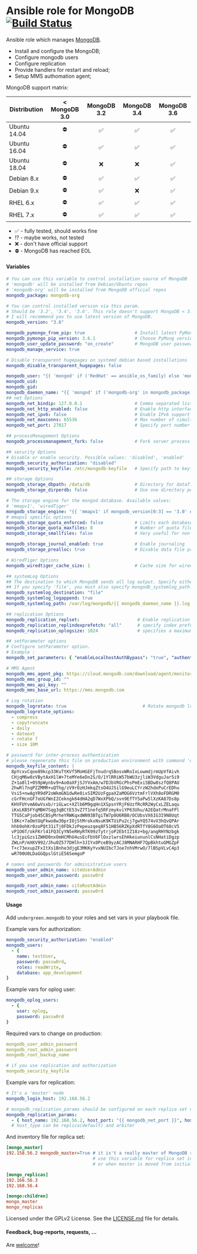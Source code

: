 Ansible role for MongoDB [![Build Status](https://travis-ci.org/UnderGreen/ansible-role-mongodb.svg?branch=master)](https://travis-ci.org/UnderGreen/ansible-role-mongodb)
============
Ansible role which manages [MongoDB](http://www.mongodb.org/).

* Install and configure the MongoDB;
* Configure mongodb users
* Configure replication
* Provide handlers for restart and reload;
* Setup MMS authomation agent;

MongoDB support matrix:

| Distribution | < MongoDB 3.0 | MongoDB 3.2 | MongoDB 3.4 | MongoDB 3.6 |
| ------------ |:-------------:|:-----------:|:-----------:|:-----------:|
| Ubuntu 14.04 | :no_entry: | :white_check_mark:| :white_check_mark:| :white_check_mark:|
| Ubuntu 16.04 | :no_entry: | :white_check_mark:| :white_check_mark:| :white_check_mark:|
| Ubuntu 18.04 | :no_entry: | :x:| :x:| :white_check_mark:|
| Debian 8.x | :no_entry: | :white_check_mark:| :white_check_mark:| :white_check_mark:|
| Debian 9.x | :no_entry: | :white_check_mark:| :x:| :white_check_mark:|
| RHEL 6.x | :no_entry: | :white_check_mark: | :white_check_mark: | :white_check_mark:|
| RHEL 7.x | :no_entry: | :white_check_mark: | :white_check_mark: | :white_check_mark:|

- :white_check_mark: - fully tested, should works fine
- :interrobang: - maybe works, not tested
- :x: - don't have official support
- :no_entry: - MongoDB has reached EOL

#### Variables

```yaml
# You can use this variable to control installation source of MongoDB
# 'mongodb' will be installed from Debian/Ubuntu repos
# 'mongodb-org' will be installed from MongoDB official repos
mongodb_package: mongodb-org

# You can control installed version via this param.
# Should be '3.2', '3.4', '3.6'. This role doesn't support MongoDB < 3.2.
# I will recommend you to use latest version of MongoDB.
mongodb_version: "3.6"

mongodb_pymongo_from_pip: true                   # Install latest PyMongo via PIP or package manager
mongodb_pymongo_pip_version: 3.6.1               # Choose PyMong version to install from pip. If not set use latest
mongodb_user_update_password: "on_create"        # MongoDB user password update default policy
mongodb_manage_service: true

# Disable transparent hugepages on systemd debian based installations
mongodb_disable_transparent_hugepages: false

mongodb_user: "{{ 'mongod' if ('RedHat' == ansible_os_family) else 'mongodb' }}"
mongodb_uid:
mongodb_gid:
mongodb_daemon_name: "{{ 'mongod' if ('mongodb-org' in mongodb_package) else 'mongodb' }}"
## net Options
mongodb_net_bindip: 127.0.0.1                    # Comma separated list of ip addresses to listen on
mongodb_net_http_enabled: false                  # Enable http interface
mongodb_net_ipv6: false                          # Enable IPv6 support (disabled by default)
mongodb_net_maxconns: 65536                      # Max number of simultaneous connections
mongodb_net_port: 27017                          # Specify port number

## processManagement Options
mongodb_processmanagement_fork: false            # Fork server process

## security Options
# Disable or enable security. Possible values: 'disabled', 'enabled'
mongodb_security_authorization: "disabled"
mongodb_security_keyfile: /etc/mongodb-keyfile   # Specify path to keyfile with password for inter-process authentication

## storage Options
mongodb_storage_dbpath: /data/db                 # Directory for datafiles
mongodb_storage_dirperdb: false                  # Use one directory per DB

# The storage engine for the mongod database. Available values:
# 'mmapv1', 'wiredTiger'
mongodb_storage_engine: "{{ 'mmapv1' if mongodb_version[0:3] == '3.0' else 'wiredTiger' }}"
# mmapv1 specific options
mongodb_storage_quota_enforced: false            # Limits each database to a certain number of files
mongodb_storage_quota_maxfiles: 8                # Number of quota files per DB
mongodb_storage_smallfiles: false                # Very useful for non-data nodes

mongodb_storage_journal_enabled: true            # Enable journaling
mongodb_storage_prealloc: true                   # Disable data file preallocation

# WiredTiger Options
mongodb_wiredtiger_cache_size: 1                 # Cache size for wiredTiger in GB

## systemLog Options
## The destination to which MongoDB sends all log output. Specify either 'file' or 'syslog'.
## If you specify 'file', you must also specify mongodb_systemlog_path.
mongodb_systemlog_destination: "file"
mongodb_systemlog_logappend: true                                        # Append to logpath instead of over-writing
mongodb_systemlog_path: /var/log/mongodb/{{ mongodb_daemon_name }}.log   # Log file to send write to instead of stdout

## replication Options
mongodb_replication_replset:                      # Enable replication <setname>[/<optionalseedhostlist>]
mongodb_replication_replindexprefetch: "all"      # specify index prefetching behavior (if secondary) [none|_id_only|all]
mongodb_replication_oplogsize: 1024               # specifies a maximum size in megabytes for the replication operation log

## setParameter options
# Configure setParameter option.
# Example :
mongodb_set_parameters: { "enableLocalhostAuthBypass": "true", "authenticationMechanisms": "SCRAM-SHA-1,MONGODB-CR" }

# MMS Agent
mongodb_mms_agent_pkg: https://cloud.mongodb.com/download/agent/monitoring/mongodb-mms-monitoring-agent_7.2.0.488-1_amd64.ubuntu1604.deb
mongodb_mms_group_id: ""
mongodb_mms_api_key: ""
mongodb_mms_base_url: https://mms.mongodb.com

# Log rotation
mongodb_logrotate: true                             # Rotate mongodb logs.
mongodb_logrotate_options:
  - compress
  - copytruncate
  - daily
  - dateext
  - rotate 7
  - size 10M

# password for inter-process authentication
# please regenerate this file on production environment with command 'openssl rand -base64 741'
mongodb_keyfile_content: |
  8pYcxvCqoe89kcp33KuTtKVf5MoHGEFjTnudrq5BosvWRoIxLowmdjrmUpVfAivh
  CHjqM6w0zVBytAxH1lW+7teMYe6eDn2S/O/1YlRRiW57bWU3zjliW3VdguJar5i9
  Z+1a8lI+0S9pWynbv9+Ao0aXFjSJYVxAm/w7DJbVRGcPhsPmExiSBDw8szfQ8PAU
  2hwRl7nqPZZMMR+uQThg/zV9rOzHJmkqZtsO4UJSilG9euLCYrzW2hdoPuCrEDhu
  Vsi5+nwAgYR9dP2oWkmGN1dwRe0ixSIM2UzFgpaXZaMOG6VztmFrlVXh8oFDRGM0
  cGrFHcnGF7oUGfWnI2Cekngk64dHA2qD7WxXPbQ/svn9EfTY5aPw5lXzKA87Ds8p
  KHVFUYvmA6wVsxb/riGLwc+XZlb6M9gqHn1XSpsnYRjF6UzfRcRR2WyCxLZELaqu
  iKxLKB5FYqMBH7Sqg3qBCtE53vZ7T1nefq5RFzmykviYP63Uhu/A2EQatrMnaFPl
  TTG5CaPjob45CBSyMrheYRWKqxdWN93BTgiTW7p0U6RB0/OCUbsVX6IG3I9N8Uqt
  l8Kc+7aOmtUqFkwo8w30prIOjStMrokxNsuK9KTUiPu2cj7gwYQ574vV3hQvQPAr
  hhb9ohKr0zoPQt31iTj0FDkJzPepeuzqeq8F51HB56RZKpXdRTfY8G6OaOT68cV5
  vP1O6T/okFKrl41FQ3CyYN5eRHyRTK99zTytrjoP2EbtIZ18z+bg/angRHYNzbgk
  lc3jpiGzs1ZWHD0nxOmHCMhU4usEcFbV6FlOxzlwrsEhHkeiununlCsNHatiDgzp
  ZWLnP/mXKV992/Jhu0Z577DHlh+3JIYx0PceB9yzACJ8MNARHF7QpBkhtuGMGZpF
  T+c73exupZFxItXs1Bnhe3djgE3MKKyYvxNUIbcTJoe7nhVMrwO/7lBSpVLvC4p3
  wR700U0LDaGGQpslGtiE56SemgoP

# names and passwords for administrative users
mongodb_user_admin_name: siteUserAdmin
mongodb_user_admin_password: passw0rd

mongodb_root_admin_name: siteRootAdmin
mongodb_root_admin_password: passw0rd
```

#### Usage

Add `undergreen.mongodb` to your roles and set vars in your playbook file.

Example vars for authorization:
```yaml
mongodb_security_authorization: "enabled"
mongodb_users:
  - {
    name: testUser,
    password: passw0rd,
    roles: readWrite,
    database: app_development
}
```
Example vars for oplog user:
```yaml
mongodb_oplog_users:
  - {
    user: oplog,
    password: passw0rd
}
```
Required vars to change on production:
```yaml
mongodb_user_admin_password
mongodb_root_admin_password
mongodb_root_backup_name

# if you use replication and authorization
mongodb_security_keyfile
```
Example vars for replication:
```yaml
# It's a 'master' node
mongodb_login_host: 192.168.56.2

# mongodb_replication_params should be configured on each replica set node
mongodb_replication_params:
  - { host_name: 192.168.56.2, host_port: "{{ mongodb_net_port }}", host_type: replica }
  # host_type can be replica(default) and arbiter
```
And inventory file for replica set:
```ini
[mongo_master]
192.158.56.2 mongodb_master=True # it is't a really master of MongoDB replica set,
                                 # use this variable for replica set init only
								 # or when master is moved from initial master node

[mongo_replicas]
192.168.56.3
192.168.56.4

[mongo:children]
mongo_master
mongo_replicas
```

Licensed under the GPLv2 License. See the [LICENSE.md](LICENSE.md) file for details.

#### Feedback, bug-reports, requests, ...

Are [welcome](https://github.com/UnderGreen/ansible-role-mongodb/issues)!
